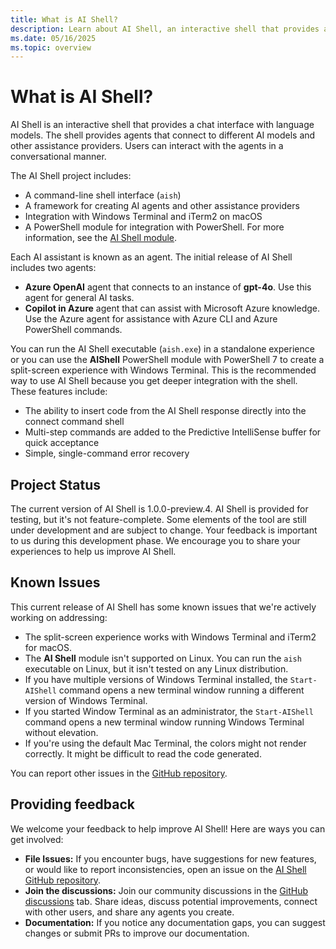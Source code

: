 ```yaml
---
title: What is AI Shell?
description: Learn about AI Shell, an interactive shell that provides a chat interface with language models.
ms.date: 05/16/2025
ms.topic: overview
---
```


# What is AI Shell?

AI Shell is an interactive shell that provides a chat interface with language models. The shell
provides agents that connect to different AI models and other assistance providers. Users can
interact with the agents in a conversational manner.

The AI Shell project includes:

- A command-line shell interface (`aish`)
- A framework for creating AI agents and other assistance providers
- Integration with Windows Terminal and iTerm2 on macOS
- A PowerShell module for integration with PowerShell. For more information, see the
  [AI Shell module][01].

Each AI assistant is known as an agent. The initial release of AI Shell includes two agents:

- **Azure OpenAI** agent that connects to an instance of **gpt-4o**. Use this agent for general
  AI tasks.
- **Copilot in Azure** agent that can assist with Microsoft Azure knowledge. Use the Azure agent for
  assistance with Azure CLI and Azure PowerShell commands.

You can run the AI Shell executable (`aish.exe`) in a standalone experience or you can use the
**AIShell** PowerShell module with PowerShell 7 to create a split-screen experience with Windows
Terminal. This is the recommended way to use AI Shell because you get deeper integration with the
shell. These features include:

- The ability to insert code from the AI Shell response directly into the connect command shell
- Multi-step commands are added to the Predictive IntelliSense buffer for quick acceptance
- Simple, single-command error recovery

## Project Status

The current version of AI Shell is 1.0.0-preview.4. AI Shell is provided for testing, but it's not
feature-complete. Some elements of the tool are still under development and are subject to change.
Your feedback is important to us during this development phase. We encourage you to share your
experiences to help us improve AI Shell.

## Known Issues

This current release of AI Shell has some known issues that we're actively working on addressing:

- The split-screen experience works with Windows Terminal and iTerm2 for macOS.
- The **AI Shell** module isn't supported on Linux. You can run the `aish` executable on Linux,
  but it isn't tested on any Linux distribution.
- If you have multiple versions of Windows Terminal installed, the `Start-AIShell` command opens a
  new terminal window running a different version of Windows Terminal.
- If you started Window Terminal as an administrator, the `Start-AIShell` command opens a new
  terminal window running Windows Terminal without elevation.
- If you're using the default Mac Terminal, the colors might not render correctly. It might be
  difficult to read the code generated.

You can report other issues in the [GitHub repository][03].

## Providing feedback

We welcome your feedback to help improve AI Shell! Here are ways you can get involved:

- **File Issues:** If you encounter bugs, have suggestions for new features, or would like to report
  inconsistencies, open an issue on the [AI Shell GitHub repository][03].
- **Join the discussions:** Join our community discussions in the [GitHub discussions][02] tab.
  Share ideas, discuss potential improvements, connect with other users, and share any agents you
  create.
- **Documentation:** If you notice any documentation gaps, you can suggest changes or submit PRs to
  improve our documentation.

<!-- link references -->
[01]: /powershell/module/aishell/
[02]: https://github.com/PowerShell/ProjectMercury/discussions
[03]: https://github.com/PowerShell/ProjectMercury/issues

